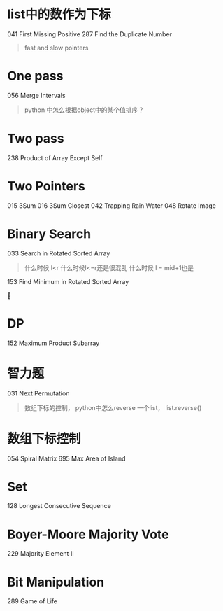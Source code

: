 # list中的数作为下标

041 First Missing Positive
287 Find the Duplicate Number
> fast and slow pointers

# One pass

056 Merge Intervals
>python 中怎么根据object中的某个值排序？

# Two pass

238 Product of Array Except Self

# Two Pointers

015 3Sum
016 3Sum Closest
042 Trapping Rain Water
048 Rotate Image

# Binary Search

033 Search in Rotated Sorted Array
>什么时候 l<r 什么时候l<=r还是很混乱
什么时候 l = mid+1也是

153 Find Minimum in Rotated Sorted Array





# DP

152 Maximum Product Subarray

# 智力题

031 Next Permutation
>数组下标的控制，
python中怎么reverse 一个list， list.reverse()

# 数组下标控制

054 Spiral Matrix
695 Max Area of Island

# Set

128 Longest Consecutive Sequence

# Boyer-Moore Majority Vote

229 Majority Element II

# Bit Manipulation

289 Game of Life
